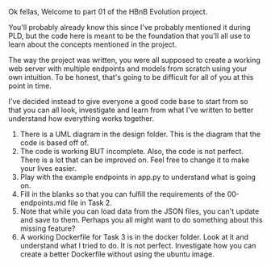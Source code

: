 Ok fellas, Welcome to part 01 of the HBnB Evolution project.

You'll probably already know this since I've probably mentioned it during PLD, but the code here is meant to be the foundation that you'll all use to learn about the concepts mentioned in the project.

The way the project was written, you were all supposed to create a working web server with multiple endpoints and models from scratch using your own intuition. To be honest, that's going to be difficult for all of you at this point in time.

I've decided instead to give everyone a good code base to start from so that you can all look, investigate and learn from what I've written to better understand how everything works together.

1. There is a UML diagram in the design folder. This is the diagram that the code is based off of.
2. The code is working BUT incomplete. Also, the code is not perfect. There is a lot that can be improved on. Feel free to change it to make your lives easier.
3. Play with the example endpoints in app.py to understand what is going on.
4. Fill in the blanks so that you can fulfill the requirements of the 00-endpoints.md file in Task 2.
5. Note that while you can load data from the JSON files, you can't update and save to them. Perhaps you all might want to do something about this missing feature?
6. A working Dockerfile for Task 3 is in the docker folder. Look at it and understand what I tried to do. It is not perfect. Investigate how you can create a better Dockerfile without using the ubuntu image.